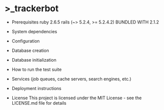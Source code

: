 # >_trackerbot

* Prerequisites
    ruby 2.6.5
    rails (~> 5.2.4, >= 5.2.4.2)
    BUNDLED WITH 2.1.2

* System dependencies


* Configuration

* Database creation

* Database initialization

* How to run the test suite

* Services (job queues, cache servers, search engines, etc.)

* Deployment instructions

* License
    This project is licensed under the MIT License - see the LICENSE.md file for details
